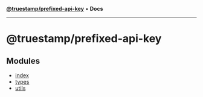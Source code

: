 [**@truestamp/prefixed-api-key**](README.md) • **Docs**

***

# @truestamp/prefixed-api-key

## Modules

- [index](index/README.md)
- [types](types/README.md)
- [utils](utils/README.md)
